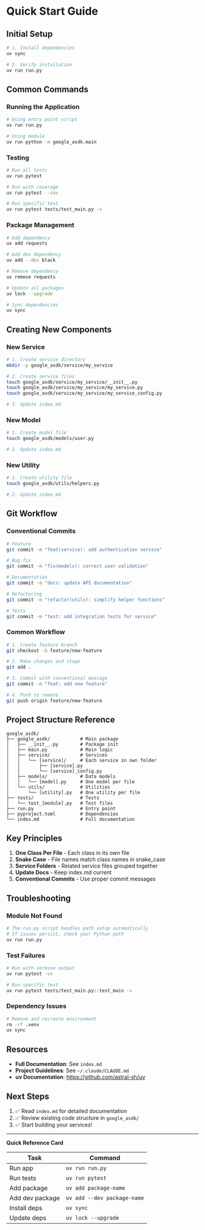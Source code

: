 # Quick Start Guide

## Initial Setup

```bash
# 1. Install dependencies
uv sync

# 2. Verify installation
uv run run.py
```

## Common Commands

### Running the Application

```bash
# Using entry point script
uv run run.py

# Using module
uv run python -m google_asdk.main
```

### Testing

```bash
# Run all tests
uv run pytest

# Run with coverage
uv run pytest --cov

# Run specific test
uv run pytest tests/test_main.py -v
```

### Package Management

```bash
# Add dependency
uv add requests

# Add dev dependency
uv add --dev black

# Remove dependency
uv remove requests

# Update all packages
uv lock --upgrade

# Sync dependencies
uv sync
```

## Creating New Components

### New Service

```bash
# 1. Create service directory
mkdir -p google_asdk/service/my_service

# 2. Create service files
touch google_asdk/service/my_service/__init__.py
touch google_asdk/service/my_service/my_service.py
touch google_asdk/service/my_service/my_service_config.py

# 3. Update index.md
```

### New Model

```bash
# 1. Create model file
touch google_asdk/models/user.py

# 2. Update index.md
```

### New Utility

```bash
# 1. Create utility file
touch google_asdk/utils/helpers.py

# 2. Update index.md
```

## Git Workflow

### Conventional Commits

```bash
# Feature
git commit -m "feat(service): add authentication service"

# Bug fix
git commit -m "fix(models): correct user validation"

# Documentation
git commit -m "docs: update API documentation"

# Refactoring
git commit -m "refactor(utils): simplify helper functions"

# Tests
git commit -m "test: add integration tests for service"
```

### Common Workflow

```bash
# 1. Create feature branch
git checkout -b feature/new-feature

# 2. Make changes and stage
git add .

# 3. Commit with conventional message
git commit -m "feat: add new feature"

# 4. Push to remote
git push origin feature/new-feature
```

## Project Structure Reference

```
google_asdk/
├── google_asdk/           # Main package
│   ├── __init__.py        # Package init
│   ├── main.py            # Main logic
│   ├── service/           # Services
│   │   └── [service]/     # Each service in own folder
│   │       ├── [service].py
│   │       └── [service]_config.py
│   ├── models/            # Data models
│   │   └── [model].py     # One model per file
│   └── utils/             # Utilities
│       └── [utility].py   # One utility per file
├── tests/                 # Tests
│   └── test_[module].py   # Test files
├── run.py                 # Entry point
├── pyproject.toml         # Dependencies
└── index.md               # Full documentation
```

## Key Principles

1. **One Class Per File** - Each class in its own file
2. **Snake Case** - File names match class names in snake_case
3. **Service Folders** - Related service files grouped together
4. **Update Docs** - Keep index.md current
5. **Conventional Commits** - Use proper commit messages

## Troubleshooting

### Module Not Found

```bash
# The run.py script handles path setup automatically
# If issues persist, check your Python path
uv run run.py
```

### Test Failures

```bash
# Run with verbose output
uv run pytest -vv

# Run specific test
uv run pytest tests/test_main.py::test_main -v
```

### Dependency Issues

```bash
# Remove and recreate environment
rm -rf .venv
uv sync
```

## Resources

- **Full Documentation**: See `index.md`
- **Project Guidelines**: See `~/.claude/CLAUDE.md`
- **uv Documentation**: https://github.com/astral-sh/uv

## Next Steps

1. ✅ Read `index.md` for detailed documentation
2. ✅ Review existing code structure in `google_asdk/`
3. ✅ Start building your services!

---

**Quick Reference Card**

| Task | Command |
|------|---------|
| Run app | `uv run run.py` |
| Run tests | `uv run pytest` |
| Add package | `uv add package-name` |
| Add dev package | `uv add --dev package-name` |
| Install deps | `uv sync` |
| Update deps | `uv lock --upgrade` |